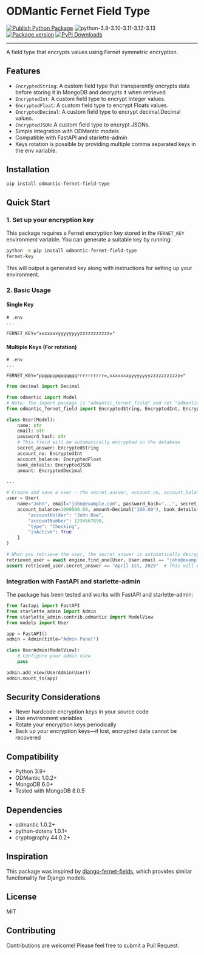 # ODMantic Fernet Field Type

[![Publish Python Package](https://github.com/arnabJ/ODMantic-Fernet-Field-Type/actions/workflows/publish.yml/badge.svg)](https://github.com/arnabJ/ODMantic-Fernet-Field-Type/actions/workflows/publish.yml)
![python-3.9-3.10-3.11-3.12-3.13](https://img.shields.io/badge/python-3.9%20|%203.10%20|%203.11%20|%203.12%20|%203.13-informational.svg)
[![Package version](https://img.shields.io/pypi/v/odmantic-fernet-field-type?color=%2334D058&label=pypi)](https://pypi.org/project/odmantic-fernet-field-type)
[![PyPI Downloads](https://static.pepy.tech/badge/odmantic-fernet-field-type)](https://pepy.tech/projects/odmantic-fernet-field-type)

---

A field type that encrypts values using Fernet symmetric encryption.

## Features

- `EncryptedString`: A custom field type that transparently encrypts data before storing it in MongoDB and decrypts it when retrieved
- `EncryptedInt`: A custom field type to encrypt Integer values.
- `EncryptedFloat`: A custom field type to encrypt Floats values.
- `EncryptedDecimal`: A custom field type to encrypt decimal.Decimal values.
- `EncryptedJSON`: A custom field type to encrypt JSONs.
- Simple integration with ODMantic models
- Compatible with FastAPI and starlette-admin
- Keys rotation is possible by providing multiple comma separated keys in the env variable.

## Installation

```bash
pip install odmantic-fernet-field-type
```

## Quick Start

### 1. Set up your encryption key

This package requires a Fernet encryption key stored in the `FERNET_KEY` environment variable. You can generate a suitable key by running:

```bash
python -m pip install odmantic-fernet-field-type
fernet-key
```

This will output a generated key along with instructions for setting up your environment.

### 2. Basic Usage

#### Single Key
```dotenv
# .env
...

FERNET_KEY="xxxxxxxyyyyyyyyzzzzzzzzzzz="
```

#### Multiple Keys (For rotation)
```dotenv
# .env
...

FERNET_KEY="pppppppqqqqqqqrrrrrrrrrr=,xxxxxxxyyyyyyyyzzzzzzzzzzz="
```

```python
from decimal import Decimal

from odmantic import Model
# Note: The import package is "odmantic_fernet_field" and not "odmantic_fernet_field_type"
from odmantic_fernet_field import EncryptedString, EncryptedInt, EncryptedFloat, EncryptedJSON, EncryptedDecimal

class User(Model):
    name: str
    email: str
    password_hash: str
    # This field will be automatically encrypted in the database
    secret_answer: EncryptedString
    account_no: EncryptedInt
    account_balance: EncryptedFloat
    bank_details: EncryptedJSON
    amount: EncryptedDecimal

...

# Create and save a user - the secret_answer, account_no, account_balance, bank_details & amount will be encrypted in MongoDB
user = User(
    name="John", email="john@example.com", password_hash="...", secret_answer="April 1st, 2025", account_no=1234567890, 
    account_balance=1000000.00, amount=Decimal("100.00"), bank_details={
        "accountHolder": "John Doe",
        "accountNumber": 1234567890,
        "type": "Checking",
        "isActive": True
    }
)

# When you retrieve the user, the secret_answer is automatically decrypted
retrieved_user = await engine.find_one(User, User.email == "john@example.com")
assert retrieved_user.secret_answer == "April 1st, 2025"  # This will pass!
```

### Integration with FastAPI and starlette-admin

The package has been tested and works with FastAPI and starlette-admin:

```python
from fastapi import FastAPI
from starlette_admin import Admin
from starlette_admin.contrib.odmantic import ModelView
from models import User

app = FastAPI()
admin = Admin(title="Admin Panel")

class UserAdmin(ModelView):
    # Configure your admin view
    pass

admin.add_view(UserAdmin(User))
admin.mount_to(app)
```

## Security Considerations

- Never hardcode encryption keys in your source code
- Use environment variables
- Rotate your encryption keys periodically
- Back up your encryption keys—if lost, encrypted data cannot be recovered

## Compatibility

- Python 3.9+
- ODMantic 1.0.2+
- MongoDB 6.0+
- Tested with MongoDB 8.0.5

## Dependencies

- odmantic 1.0.2+
- python-dotenv 1.0.1+
- cryptography 44.0.2+

## Inspiration

This package was inspired by [django-fernet-fields](https://github.com/orcasgit/django-fernet-fields), which provides similar functionality for Django models.

## License

MIT

## Contributing

Contributions are welcome! Please feel free to submit a Pull Request.
